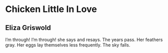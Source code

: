 # Chicken Little In Love
## Eliza Griswold
I’m through! I’m through!
she says and resays.
The years pass.
Her feathers gray.
Her eggs
lay themselves
less frequently.
The sky falls.